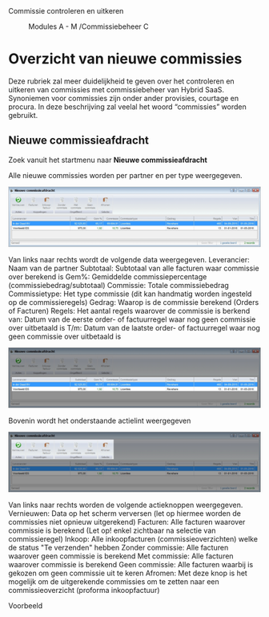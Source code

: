 <properties>
	<page>
		<title>Commissie controleren en uitkeren</title>
		<description>Commissie controleren en uitkeren</description>
	</page>
	<menu>
		<position>Modules A - M /Commissiebeheer</position>
		<title>Controleren en uitkeren</title>
		<sort>C</sort>
	</menu>
</properties>

# Overzicht van nieuwe commissies #

Deze rubriek zal meer duidelijkheid te geven over het controleren en uitkeren van commissies met commissiebeheer van Hybrid SaaS. Synoniemen voor commissies zijn onder ander provisies, courtage en procura. In deze beschrijving zal veelal het woord “commissies” worden gebruikt.

## Nieuwe commissieafdracht ##

Zoek vanuit het startmenu naar **Nieuwe commissieafdracht** 

Alle nieuwe commissies worden per partner en per type weergegeven.

![Overzicht met alle nieuwe commissies](images/nieuwe_commissieafdracht.jpg)

Van links naar rechts wordt de volgende data weergegeven.
Leverancier:	Naam van de partner
Subtotaal:		Subtotaal van alle facturen waar commissie over berekend is
Gem%:			Gemiddelde commissiepercentage (commissiebedrag/subtotaal)
Commissie:		Totale commissiebedrag
Commissietype:	Het type commissie (dit kan handmatig worden ingesteld op de commissieregels)
Gedrag:			Waarop is de commissie berekend (Orders of Facturen)
Regels:			Het aantal regels waarover de commissie is berkend
van:			Datum van de eerste order- of factuurregel waar nog geen commissie over uitbetaald is
T/m:			Datum van de laatste order- of factuurregel waar nog geen commissie over uitbetaald is

![Uitleg content commissieoverzicht](images/nieuwe_commissieafdracht_contentbeschrijving.jpg)

Bovenin wordt het onderstaande actielint weergegeven

![Uitleg actieknoppen commissieoverzicht](images/nieuwe_commissieafdracht_actieknoppen.jpg)

Van links naar rechts worden de volgende actieknoppen weergegeven.
Vernieuwen:			Data op het scherm verversen (let op hiermee worden de commissies niet opnieuw uitgerekend)
Facturen:			Alle facturen waarover commissie is berekend (Let op! enkel zichtbaar na selectie van commissieregel)
Inkoop:				Alle inkoopfacturen (commissieoverzichten) welke de status "Te verzenden" hebben
Zonder commissie:	Alle facturen waarover geen commissie is berekend
Met commissie:		Alle facturen waarover commissie is berekend
Geen commissie:		Alle facturen waarbij is gekozen om geen commissie uit te keren
Afromen:			Met deze knop is het mogelijk om de uitgerekende commissies om te zetten naar een commissieoverzicht (proforma inkoopfactuur)




<div class="info">
Voorbeeld
</div>


